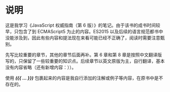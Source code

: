 # 说明

这是我学习《JavaScript 权威指南（第 6 版）》的笔记。由于该书的成书时间较早，只包含了到 ECMAScript5 为止的内容。ES2015 以及后续的语言规范都书中没能涉及到，因此有些内容和提法现在来看可能已经不正确了，阅读时需要注意甄别。

先写比较重要的章节，其他的章节后面再补。第 6 章和第 8 章是按照中文翻译版写的，只保留了一些较重要的知识点。后续章节以英文原版为主，自行翻译，基本没有内容省略（还有新增内容：））。

使用 _**({{ ... }})**_ 包裹起来的内容是我自行添加的注解或例子等内容，在原书中是不存在的。
